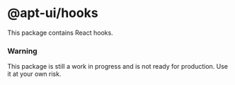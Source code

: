 # @apt-ui/hooks

This package contains React hooks.

### Warning

This package is still a work in progress and is not ready for production. Use it at your own risk.